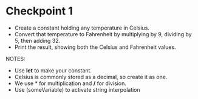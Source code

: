 # Checkpoint 1
- Create a constant holding any temperature in Celsius.
- Convert that temperature to Fahrenheit by multiplying by 9, dividing by 5, then adding 32.
- Print the result, showing both the Celsius and Fahrenheit values.

NOTES:
- Use **let** to make your constant.
- Celsius is commonly stored as a decimal, so create it as one.
- We use * for multiplication and **/** for division.
- Use \(someVariable) to activate string interpolation